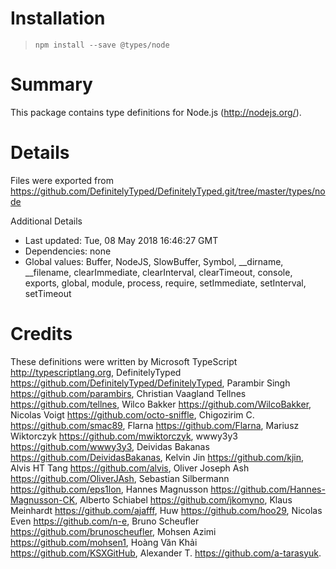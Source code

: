 # Installation
> `npm install --save @types/node`

# Summary
This package contains type definitions for Node.js (http://nodejs.org/).

# Details
Files were exported from https://github.com/DefinitelyTyped/DefinitelyTyped.git/tree/master/types/node

Additional Details
 * Last updated: Tue, 08 May 2018 16:46:27 GMT
 * Dependencies: none
 * Global values: Buffer, NodeJS, SlowBuffer, Symbol, __dirname, __filename, clearImmediate, clearInterval, clearTimeout, console, exports, global, module, process, require, setImmediate, setInterval, setTimeout

# Credits
These definitions were written by Microsoft TypeScript <http://typescriptlang.org>, DefinitelyTyped <https://github.com/DefinitelyTyped/DefinitelyTyped>, Parambir Singh <https://github.com/parambirs>, Christian Vaagland Tellnes <https://github.com/tellnes>, Wilco Bakker <https://github.com/WilcoBakker>, Nicolas Voigt <https://github.com/octo-sniffle>, Chigozirim C. <https://github.com/smac89>, Flarna <https://github.com/Flarna>, Mariusz Wiktorczyk <https://github.com/mwiktorczyk>, wwwy3y3 <https://github.com/wwwy3y3>, Deividas Bakanas <https://github.com/DeividasBakanas>, Kelvin Jin <https://github.com/kjin>, Alvis HT Tang <https://github.com/alvis>, Oliver Joseph Ash <https://github.com/OliverJAsh>, Sebastian Silbermann <https://github.com/eps1lon>, Hannes Magnusson <https://github.com/Hannes-Magnusson-CK>, Alberto Schiabel <https://github.com/jkomyno>, Klaus Meinhardt <https://github.com/ajafff>, Huw <https://github.com/hoo29>, Nicolas Even <https://github.com/n-e>, Bruno Scheufler <https://github.com/brunoscheufler>, Mohsen Azimi <https://github.com/mohsen1>, Hoàng Văn Khải <https://github.com/KSXGitHub>, Alexander T. <https://github.com/a-tarasyuk>.
